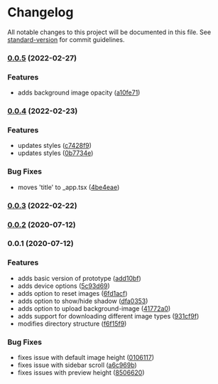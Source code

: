 # Changelog

All notable changes to this project will be documented in this file. See [standard-version](https://github.com/conventional-changelog/standard-version) for commit guidelines.

### [0.0.5](https://github.com/ghoshnirmalya/screenshot-mockup/compare/v0.0.4...v0.0.5) (2022-02-27)


### Features

* adds background image opacity ([a10fe71](https://github.com/ghoshnirmalya/screenshot-mockup/commit/a10fe713b158001f8d9a6f8c3cf3b19eb9e80d05))

### [0.0.4](https://github.com/ghoshnirmalya/screenshot-mockup/compare/v0.0.3...v0.0.4) (2022-02-23)


### Features

* updates styles ([c7428f9](https://github.com/ghoshnirmalya/screenshot-mockup/commit/c7428f9cadb8e8587377b9fd8a7102a3c1fa3a31))
* updates styles ([0b7734e](https://github.com/ghoshnirmalya/screenshot-mockup/commit/0b7734e90b6fe9c70e7bd0ea4da3d0882a1aac77))


### Bug Fixes

* moves 'title' to _app.tsx ([4be4eae](https://github.com/ghoshnirmalya/screenshot-mockup/commit/4be4eae75dfaa5a7be967a5770fbaca98dcdc3fc))

### [0.0.3](https://github.com/ghoshnirmalya/screenshot-mockup/compare/v0.0.2...v0.0.3) (2022-02-22)

### [0.0.2](https://github.com/ghoshnirmalya/screenshot-mockup/compare/v0.0.1...v0.0.2) (2020-07-12)

### 0.0.1 (2020-07-12)


### Features

* adds basic version of prototype ([add10bf](https://github.com/ghoshnirmalya/screenshot-mockup/commit/add10bf3cb0bb29ae7e4fc83683f0a86b0c71aeb))
* adds device options ([5c93d69](https://github.com/ghoshnirmalya/screenshot-mockup/commit/5c93d6979cb33e19965b1eee46fd526b17e270a3))
* adds option to reset images ([6fd1acf](https://github.com/ghoshnirmalya/screenshot-mockup/commit/6fd1acfb5c24c9f2fc2d74cc44570ae35d07e3ab))
* adds option to show/hide shadow ([dfa0353](https://github.com/ghoshnirmalya/screenshot-mockup/commit/dfa035373724fac6c0ccf1908a77c2c1926ecb36))
* adds option to upload background-image ([41772a0](https://github.com/ghoshnirmalya/screenshot-mockup/commit/41772a08f931ef4f927590af28acfb3be2dcad6d))
* adds support for downloading different image types ([931cf9f](https://github.com/ghoshnirmalya/screenshot-mockup/commit/931cf9f1dc0a4aeb2ce32a7d1ff2d754e973260e))
* modifies directory structure ([f6f15f9](https://github.com/ghoshnirmalya/screenshot-mockup/commit/f6f15f94aa5613c8170c832395df0c47180e0417))


### Bug Fixes

* fixes issue with default image height ([0106117](https://github.com/ghoshnirmalya/screenshot-mockup/commit/010611776e8fd3849f0e50ec8ce7b19934f882c7))
* fixes issue with sidebar scroll ([a6c969b](https://github.com/ghoshnirmalya/screenshot-mockup/commit/a6c969bdf2566dffd6626fa767714e200a44730a))
* fixes issues with preview height ([8506620](https://github.com/ghoshnirmalya/screenshot-mockup/commit/8506620f05e607c6740cd920bdb5ec8c6358c62f))

